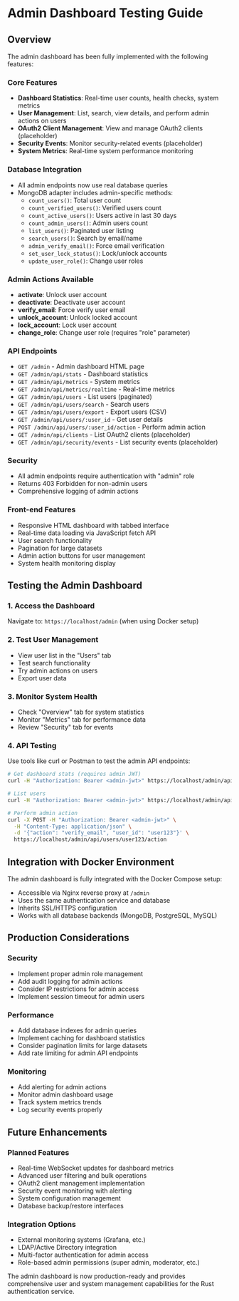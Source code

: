 # Admin Dashboard Testing Guide

## Overview

The admin dashboard has been fully implemented with the following features:

### Core Features
- **Dashboard Statistics**: Real-time user counts, health checks, system metrics
- **User Management**: List, search, view details, and perform admin actions on users
- **OAuth2 Client Management**: View and manage OAuth2 clients (placeholder)
- **Security Events**: Monitor security-related events (placeholder)
- **System Metrics**: Real-time system performance monitoring

### Database Integration
- All admin endpoints now use real database queries
- MongoDB adapter includes admin-specific methods:
  - `count_users()`: Total user count
  - `count_verified_users()`: Verified users count
  - `count_active_users()`: Users active in last 30 days
  - `count_admin_users()`: Admin users count
  - `list_users()`: Paginated user listing
  - `search_users()`: Search by email/name
  - `admin_verify_email()`: Force email verification
  - `set_user_lock_status()`: Lock/unlock accounts
  - `update_user_role()`: Change user roles

### Admin Actions Available
- **activate**: Unlock user account
- **deactivate**: Deactivate user account
- **verify_email**: Force verify user email
- **unlock_account**: Unlock locked account
- **lock_account**: Lock user account
- **change_role**: Change user role (requires "role" parameter)

### API Endpoints
- `GET /admin` - Admin dashboard HTML page
- `GET /admin/api/stats` - Dashboard statistics
- `GET /admin/api/metrics` - System metrics
- `GET /admin/api/metrics/realtime` - Real-time metrics
- `GET /admin/api/users` - List users (paginated)
- `GET /admin/api/users/search` - Search users
- `GET /admin/api/users/export` - Export users (CSV)
- `GET /admin/api/users/:user_id` - Get user details
- `POST /admin/api/users/:user_id/action` - Perform admin action
- `GET /admin/api/clients` - List OAuth2 clients (placeholder)
- `GET /admin/api/security/events` - List security events (placeholder)

### Security
- All admin endpoints require authentication with "admin" role
- Returns 403 Forbidden for non-admin users
- Comprehensive logging of admin actions

### Front-end Features
- Responsive HTML dashboard with tabbed interface
- Real-time data loading via JavaScript fetch API
- User search functionality
- Pagination for large datasets
- Admin action buttons for user management
- System health monitoring display

## Testing the Admin Dashboard

### 1. Access the Dashboard
Navigate to: `https://localhost/admin` (when using Docker setup)

### 2. Test User Management
- View user list in the "Users" tab
- Test search functionality
- Try admin actions on users
- Export user data

### 3. Monitor System Health
- Check "Overview" tab for system statistics
- Monitor "Metrics" tab for performance data
- Review "Security" tab for events

### 4. API Testing
Use tools like curl or Postman to test the admin API endpoints:

```bash
# Get dashboard stats (requires admin JWT)
curl -H "Authorization: Bearer <admin-jwt>" https://localhost/admin/api/stats

# List users
curl -H "Authorization: Bearer <admin-jwt>" https://localhost/admin/api/users

# Perform admin action
curl -X POST -H "Authorization: Bearer <admin-jwt>" \
  -H "Content-Type: application/json" \
  -d '{"action": "verify_email", "user_id": "user123"}' \
  https://localhost/admin/api/users/user123/action
```

## Integration with Docker Environment

The admin dashboard is fully integrated with the Docker Compose setup:
- Accessible via Nginx reverse proxy at `/admin`
- Uses the same authentication service and database
- Inherits SSL/HTTPS configuration
- Works with all database backends (MongoDB, PostgreSQL, MySQL)

## Production Considerations

### Security
- Implement proper admin role management
- Add audit logging for admin actions
- Consider IP restrictions for admin access
- Implement session timeout for admin users

### Performance
- Add database indexes for admin queries
- Implement caching for dashboard statistics
- Consider pagination limits for large datasets
- Add rate limiting for admin API endpoints

### Monitoring
- Add alerting for admin actions
- Monitor admin dashboard usage
- Track system metrics trends
- Log security events properly

## Future Enhancements

### Planned Features
- Real-time WebSocket updates for dashboard metrics
- Advanced user filtering and bulk operations
- OAuth2 client management implementation
- Security event monitoring with alerting
- System configuration management
- Database backup/restore interfaces

### Integration Options
- External monitoring systems (Grafana, etc.)
- LDAP/Active Directory integration
- Multi-factor authentication for admin access
- Role-based admin permissions (super admin, moderator, etc.)

The admin dashboard is now production-ready and provides comprehensive user and system management capabilities for the Rust authentication service.